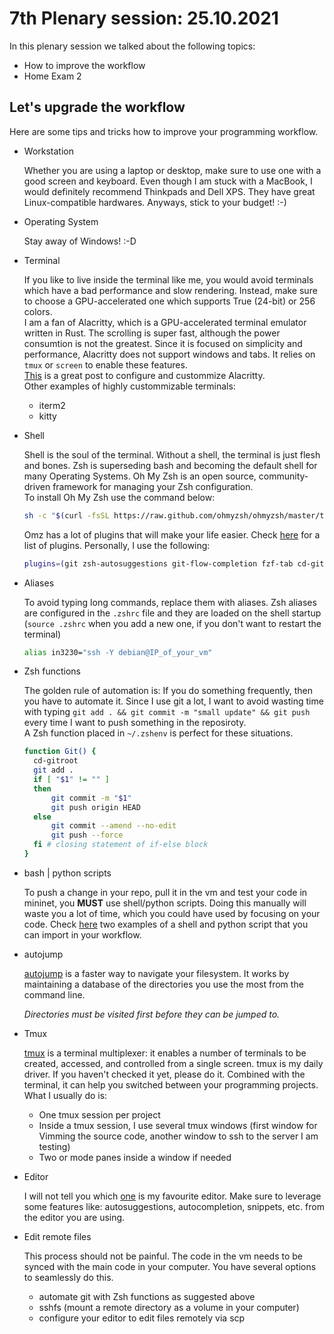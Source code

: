 # 7th Plenary session: 25.10.2021 #

In this plenary session we talked about the following topics:

* How to improve the workflow
* Home Exam 2

## Let's upgrade the workflow ##

Here are some tips and tricks how to improve your programming workflow.

* Workstation
  
  Whether you are using a laptop or desktop, make sure to use one with a good
  screen and keyboard. Even though I am stuck with a MacBook, I would definitely
  recommend Thinkpads and Dell XPS. They have great Linux-compatible hardwares.
  Anyways, stick to your budget! :-)

* Operating System
  
  Stay away of Windows! :-D

* Terminal
  
  If you like to live inside the terminal like me, you would avoid terminals
  which have a bad performance and slow rendering. Instead, make sure to choose
  a GPU-accelerated one which supports True (24-bit) or 256 colors.  
  I am a fan of Alacritty, which is a GPU-accelerated terminal emulator written
  in Rust. The scrolling is super fast, although the power consumtion is not the
  greatest. Since it is focused on simplicity and performance, Alacritty does
  not support windows and tabs. It relies on `tmux` or `screen` to enable these
  features.  
  [This](<https://arslan.io/2018/02/05/gpu-accelerated-terminal-alacritty/>) is
  a great post to configure and custommize Alacritty.  
  Other examples of highly custommizable terminals:

  * iterm2
  * kitty

* Shell

  
  Shell is the soul of the terminal. Without a shell, the terminal is just flesh
  and bones. Zsh is superseding bash and becoming the default shell for many
  Operating Systems. Oh My Zsh is an open source, community-driven framework for
  managing your Zsh configuration.  
  To install Oh My Zsh use the command below:

  ```sh
  sh -c "$(curl -fsSL https://raw.github.com/ohmyzsh/ohmyzsh/master/tools/install.sh)"
  ```
  Omz has a lot of plugins that will make your life easier. Check
  [here](<https://github.com/ohmyzsh/ohmyzsh/tree/master/plugins>) for a list of
  plugins. Personally, I use the following:  
  ```sh
  plugins=(git zsh-autosuggestions git-flow-completion fzf-tab cd-gitroot fast-syntax-highlighting)
  ```

* Aliases
  
  To avoid typing long commands, replace them with aliases.
  Zsh aliases are configured in the `.zshrc` file and they are loaded on the
  shell startup (`source .zshrc` when you add a new one, if you don't want to
  restart the terminal)
  ```sh
  alias in3230="ssh -Y debian@IP_of_your_vm"
  ```

* Zsh functions
  
  The golden rule of automation is: If you do something frequently, then you
  have to automate it. Since I use git a lot, I want to avoid wasting time with
  typing `git add . && git commit -m "small update" && git push` every time I
  want to push something in the reposiroty.  
  A Zsh function placed in `~/.zshenv` is perfect for these situations.
  ```sh
  function Git() {
    cd-gitroot
    git add .
    if [ "$1" != "" ]
    then
        git commit -m "$1"
        git push origin HEAD
    else
        git commit --amend --no-edit
        git push --force
    fi # closing statement of if-else block
  }
  ```

* bash | python scripts
  
  To push a change in your repo, pull it in the vm and test your code in
  mininet, you **MUST** use shell/python scripts. Doing this manually will waste
  you a lot of time, which you could have used by focusing on your code.
  Check [here](<https://github.com/kr1stj0n/plenaries-in3230-h21/blob/main/p7_25-10-2021/scripts/>)
  two examples of a shell and python script that you can import in your workflow.


* autojump
  
  [autojump](https://github.com/wting/autojump) is a faster way to navigate your
  filesystem. It works by maintaining a database of the directories you use the
  most from the command line.

  *Directories must be visited first before they can be jumped to.*


* Tmux
  
  [tmux](<https://github.com/tmux/tmux>) is a terminal multiplexer: it enables a
  number of terminals to be created, accessed, and controlled from a single
  screen. tmux is my daily driver. If you haven't checked it yet, please do it.
  Combined with the terminal, it can help you switched between your programming
  projects.  
  What I usually do is:  
  - One tmux session per project  
  - Inside a tmux session, I use several tmux windows (first window for Vimming
  the source code, another window to ssh to the server I am testing)
  - Two or mode panes inside a window if needed


* Editor
  
  I will not tell you which [one](<https://www.vim.org/>) is my favourite editor.
  Make sure to leverage some features like: autosuggestions, autocompletion,
  snippets, etc. from the editor you are using.

* Edit remote files
  
  This process should not be painful. The code in the vm needs to be synced with
  the main code in your computer. You have several options to seamlessly do
  this.  
  - automate git with Zsh functions as suggested above
  - sshfs (mount a remote directory as a volume in your computer)
  - configure your editor to edit files remotely via scp
